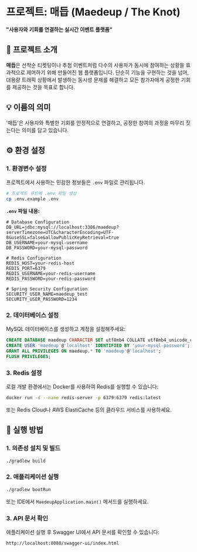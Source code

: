 # **프로젝트: 매듭 (Maedeup / The Knot)**

**"사용자와 기회를 연결하는 실시간 이벤트 플랫폼"**

## **📖 프로젝트 소개**

**매듭**은 선착순 티켓팅이나 추첨 이벤트처럼 다수의 사용자가 동시에 참여하는 상황을 효과적으로 제어하기 위해 만들어진 웹 플랫폼입니다. 단순히 기능을 구현하는 것을 넘어, 대용량 트래픽 상황에서 발생하는 동시성 문제를 해결하고 모든 참가자에게 공정한 기회를 제공하는 것을 목표로 합니다.

## **💡 이름의 의미**

'매듭'은 사용자와 특별한 기회를 안정적으로 연결하고, 공정한 참여의 과정을 마무리 짓는다는 의미를 담고 있습니다.

## **⚙️ 환경 설정**

### **1. 환경변수 설정**

프로젝트에서 사용하는 민감한 정보들은 `.env` 파일로 관리됩니다.

```bash
# 프로젝트 루트에 .env 파일 생성
cp .env.example .env
```

**`.env` 파일 내용:**
```env
# Database Configuration
DB_URL=jdbc:mysql://localhost:3306/maedeup?serverTimezone=UTC&characterEncoding=UTF-8&useSSL=false&allowPublicKeyRetrieval=true
DB_USERNAME=your-mysql-username
DB_PASSWORD=your-mysql-password

# Redis Configuration
REDIS_HOST=your-redis-host
REDIS_PORT=6379
REDIS_USERNAME=your-redis-username
REDIS_PASSWORD=your-redis-password

# Spring Security Configuration
SECURITY_USER_NAME=maedeup_test
SECURITY_USER_PASSWORD=1234
```

### **2. 데이터베이스 설정**

MySQL 데이터베이스를 생성하고 계정을 설정해주세요:

```sql
CREATE DATABASE maedeup CHARACTER SET utf8mb4 COLLATE utf8mb4_unicode_ci;
CREATE USER 'maedeup'@'localhost' IDENTIFIED BY 'your-mysql-password';
GRANT ALL PRIVILEGES ON maedeup.* TO 'maedeup'@'localhost';
FLUSH PRIVILEGES;
```

### **3. Redis 설정**

로컬 개발 환경에서는 Docker를 사용하여 Redis를 실행할 수 있습니다:

```bash
docker run -d --name redis-server -p 6379:6379 redis:latest
```

또는 Redis Cloud나 AWS ElastiCache 등의 클라우드 서비스를 사용하세요.

## **🚀 실행 방법**

### **1. 의존성 설치 및 빌드**

```bash
./gradlew build
```

### **2. 애플리케이션 실행**

```bash
./gradlew bootRun
```

또는 IDE에서 `MaedeupApplication.main()` 메서드를 실행하세요.

### **3. API 문서 확인**

애플리케이션 실행 후 Swagger UI에서 API 문서를 확인할 수 있습니다:

```
http://localhost:8080/swagger-ui/index.html
```

